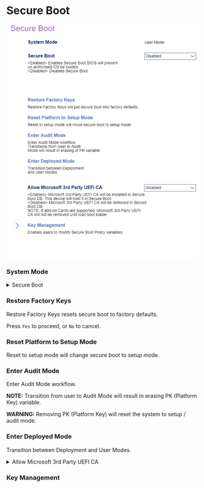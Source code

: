 # Secure Boot

![](./img/thinkcenter_secure_boot.png)


### System Mode ###

<details><summary>Secure Boot</summary>

1.  **Enabled** - BIOS will prevent unauthorized OS from loading.
1.  Disabled - disables Secure Boot.

<!-- TODO: add WMI
| WMI Setting name | Values | SVP Req'd | AMD/Intel |
|:---|:---|:---|:---|
| SecureBoot | setting_values | yes_no | amd_intel |
-->
</details>

### Restore Factory Keys ###

Restore Factory Keys resets secure boot to factory defaults.

Press `Yes` to proceed, or `No` to cancel.

### Reset Platform to Setup Mode ###

Reset to setup mode will change secure boot to setup mode.

### Enter Audit Mode ###

Enter Audit Mode workflow.

**NOTE:** Transition from user to Audit Mode will result in erasing PK (Platform Key) variable.

**WARNING:** Removing PK (Platform Key) will reset the system to setup / audit mode.

### Enter Deployed Mode ###

Transition between Deployment and User Modes.

<details><summary>Allow Microsoft 3rd Party UEFI CA</summary>

Options:

1.  **Enabled** - Default.
2.  Disabled.


<!-- | WMI Setting name | Values | SVP Req'd | AMD/Intel |
|:---|:---|:---|:---|
| AllowMicrosoft3rdPartyUEFICA | setting_values | yes_no | amd_intel | -->

**NOTE:** If add-on cards are supported, Microsoft 3rd Party UEFI CA will not be removed until the boot loader is loaded.

<!-- MODEL: Only M90t/s-3 -->

</details>

### Key Management ###

<!-- SIMULATOR DOES NOT SUPPORT --> 